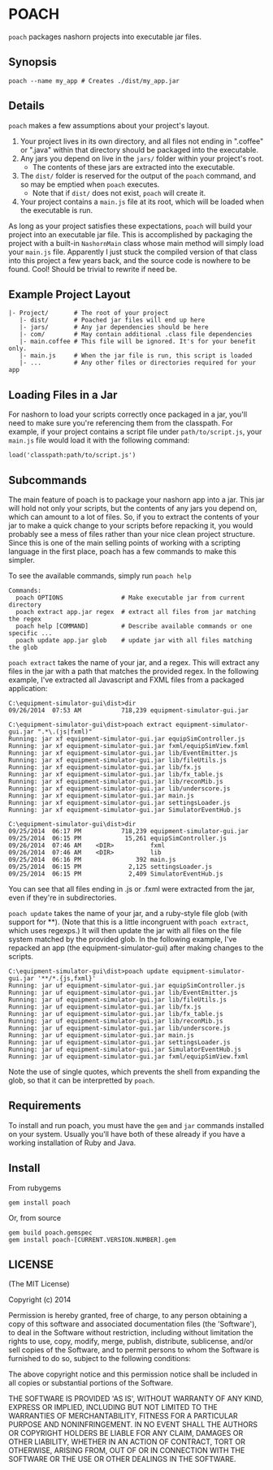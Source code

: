 POACH
=====

`poach` packages nashorn projects into executable jar files.

Synopsis
--------

```
poach --name my_app # Creates ./dist/my_app.jar
```


Details
-------

`poach` makes a few assumptions about your project's layout.

1. Your project lives in its own directory, and all files not ending in ".coffee"
   or ".java" within that directory should be packaged into the executable.
2. Any jars you depend on live in the `jars/` folder within your project's root.
   * The contents of these jars are extracted into the executable.
3. The `dist/` folder is reserved for the output of the `poach` command, and so may
   be emptied when `poach` executes.
   * Note that if `dist/` does not exist, `poach` will create it.
4. Your project contains a `main.js` file at its root, which will be loaded when
   the executable is run.
   
As long as your project satisfies these expectations, `poach` will build your
project into an executable jar file. This is accomplished by packaging the project
with a built-in `NashornMain` class whose main method will simply load your `main.js` file.
Apparently I just stuck the compiled version of that class into this project a few years back,
and the source code is nowhere to be found. Cool! Should be trivial to rewrite if need be.


Example Project Layout
----------------------

```
|- Project/       # The root of your project
   |- dist/       # Poached jar files will end up here
   |- jars/       # Any jar dependencies should be here
   |- com/        # May contain additional .class file dependencies
   |- main.coffee # This file will be ignored. It's for your benefit only.
   |- main.js     # When the jar file is run, this script is loaded
   |- ...         # Any other files or directories required for your app
```

Loading Files in a Jar
----------------------

For nashorn to load your scripts correctly once packaged in a jar, you'll need
to make sure you're referencing them from the classpath. For example, if your project
contains a script file under `path/to/script.js`, your `main.js` file would load it with
the following command:

`load('classpath:path/to/script.js')`

Subcommands
-----------

The main feature of poach is to package your nashorn app into a jar. This jar will hold not only your scripts, but the contents of any jars you depend on, which can amount to a lot of files. So, if you to extract the contents of your jar to make a quick change to your scripts before repacking it, you would probably see a mess of files rather than your nice clean project structure. Since this is one of the main selling points of working with a scripting language in the first place, poach has a few commands to make this simpler.

To see the available commands, simply run `poach help`

```
Commands:
  poach OPTIONS                # Make executable jar from current directory
  poach extract app.jar regex  # extract all files from jar matching the regex
  poach help [COMMAND]         # Describe available commands or one specific ...
  poach update app.jar glob    # update jar with all files matching the glob
```

`poach extract` takes the name of your jar, and a regex. This will extract any files in the jar with a path that matches the provided regex. In the following example, I've extracted all Javascript and FXML files from a packaged application:

```
C:\equipment-simulator-gui\dist>dir
09/26/2014  07:53 AM           718,239 equipment-simulator-gui.jar
               
C:\equipment-simulator-gui\dist>poach extract equipment-simulator-gui.jar ".*\.(js|fxml)"
Running: jar xf equipment-simulator-gui.jar equipSimController.js
Running: jar xf equipment-simulator-gui.jar fxml/equipSimView.fxml
Running: jar xf equipment-simulator-gui.jar lib/EventEmitter.js
Running: jar xf equipment-simulator-gui.jar lib/fileUtils.js
Running: jar xf equipment-simulator-gui.jar lib/fx.js
Running: jar xf equipment-simulator-gui.jar lib/fx_table.js
Running: jar xf equipment-simulator-gui.jar lib/reconMib.js
Running: jar xf equipment-simulator-gui.jar lib/underscore.js
Running: jar xf equipment-simulator-gui.jar main.js
Running: jar xf equipment-simulator-gui.jar settingsLoader.js
Running: jar xf equipment-simulator-gui.jar SimulatorEventHub.js

C:\equipment-simulator-gui\dist>dir
09/25/2014  06:17 PM           718,239 equipment-simulator-gui.jar
09/25/2014  06:15 PM            15,261 equipSimController.js
09/26/2014  07:46 AM    <DIR>          fxml
09/26/2014  07:46 AM    <DIR>          lib
09/25/2014  06:16 PM               392 main.js
09/25/2014  06:15 PM             2,125 settingsLoader.js
09/25/2014  06:15 PM             2,409 SimulatorEventHub.js
```

You can see that all files ending in .js or .fxml were extracted from the jar,
even if they're in subdirectories.

`poach update` takes the name of your jar, and a ruby-style file glob (with support for **).
(Note that this is a little incongruent with `poach extract`, which uses regexps.)
It will then update the jar with all files on the file system matched by the provided glob.
In the following example, I've repacked an app (the equipment-simulator-gui) after making
changes to the scripts.

```
C:\equipment-simulator-gui\dist>poach update equipment-simulator-gui.jar '**/*.{js,fxml}'
Running: jar uf equipment-simulator-gui.jar equipSimController.js
Running: jar uf equipment-simulator-gui.jar lib/EventEmitter.js
Running: jar uf equipment-simulator-gui.jar lib/fileUtils.js
Running: jar uf equipment-simulator-gui.jar lib/fx.js
Running: jar uf equipment-simulator-gui.jar lib/fx_table.js
Running: jar uf equipment-simulator-gui.jar lib/reconMib.js
Running: jar uf equipment-simulator-gui.jar lib/underscore.js
Running: jar uf equipment-simulator-gui.jar main.js
Running: jar uf equipment-simulator-gui.jar settingsLoader.js
Running: jar uf equipment-simulator-gui.jar SimulatorEventHub.js
Running: jar uf equipment-simulator-gui.jar fxml/equipSimView.fxml
```

Note the use of single quotes, which prevents the shell from expanding the glob, so that it
can be interpretted by `poach`.

Requirements
------------

To install and run poach, you must have the `gem` and `jar` commands installed on your system. Usually you'll have both of these already if you have a working installation of Ruby and Java.

Install
-------

From rubygems

```
gem install poach
```

Or, from source

```
gem build poach.gemspec
gem install poach-[CURRENT.VERSION.NUMBER].gem
```

LICENSE
-------

(The MIT License)

Copyright (c) 2014

Permission is hereby granted, free of charge, to any person obtaining
a copy of this software and associated documentation files (the
'Software'), to deal in the Software without restriction, including
without limitation the rights to use, copy, modify, merge, publish,
distribute, sublicense, and/or sell copies of the Software, and to
permit persons to whom the Software is furnished to do so, subject to
the following conditions:

The above copyright notice and this permission notice shall be
included in all copies or substantial portions of the Software.

THE SOFTWARE IS PROVIDED 'AS IS', WITHOUT WARRANTY OF ANY KIND,
EXPRESS OR IMPLIED, INCLUDING BUT NOT LIMITED TO THE WARRANTIES OF
MERCHANTABILITY, FITNESS FOR A PARTICULAR PURPOSE AND NONINFRINGEMENT.
IN NO EVENT SHALL THE AUTHORS OR COPYRIGHT HOLDERS BE LIABLE FOR ANY
CLAIM, DAMAGES OR OTHER LIABILITY, WHETHER IN AN ACTION OF CONTRACT,
TORT OR OTHERWISE, ARISING FROM, OUT OF OR IN CONNECTION WITH THE
SOFTWARE OR THE USE OR OTHER DEALINGS IN THE SOFTWARE.
